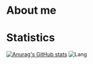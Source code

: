 # About me

# Statistics
[![Anurag's GitHub stats](https://github-readme-stats.vercel.app/api?username=beartyson)](https://github.com/anuraghazra/github-readme-stats)
![Lang](https://github-readme-stats.vercel.app/api/top-langs/?username=beartyson-tech&hide=ipynb,html&layout=compact)
